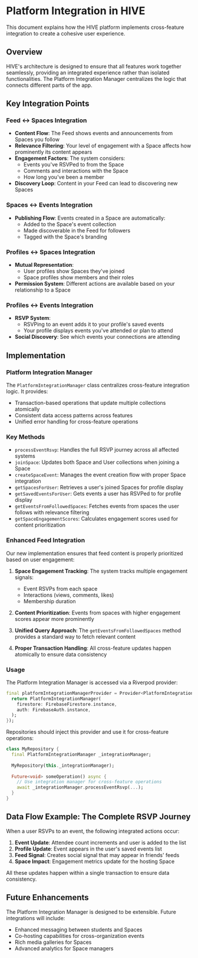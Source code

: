 # Platform Integration in HIVE

This document explains how the HIVE platform implements cross-feature integration to create a cohesive user experience.

## Overview

HIVE's architecture is designed to ensure that all features work together seamlessly, providing an integrated experience rather than isolated functionalities. The Platform Integration Manager centralizes the logic that connects different parts of the app.

## Key Integration Points

### Feed ↔ Spaces Integration

- **Content Flow**: The Feed shows events and announcements from Spaces you follow
- **Relevance Filtering**: Your level of engagement with a Space affects how prominently its content appears
- **Engagement Factors**: The system considers:
  - Events you've RSVPed to from the Space
  - Comments and interactions with the Space
  - How long you've been a member
- **Discovery Loop**: Content in your Feed can lead to discovering new Spaces

### Spaces ↔ Events Integration

- **Publishing Flow**: Events created in a Space are automatically:
  - Added to the Space's event collection
  - Made discoverable in the Feed for followers
  - Tagged with the Space's branding

### Profiles ↔ Spaces Integration

- **Mutual Representation**: 
  - User profiles show Spaces they've joined
  - Space profiles show members and their roles
- **Permission System**: Different actions are available based on your relationship to a Space

### Profiles ↔ Events Integration

- **RSVP System**: 
  - RSVPing to an event adds it to your profile's saved events
  - Your profile displays events you've attended or plan to attend
- **Social Discovery**: See which events your connections are attending

## Implementation

### Platform Integration Manager

The `PlatformIntegrationManager` class centralizes cross-feature integration logic. It provides:

- Transaction-based operations that update multiple collections atomically
- Consistent data access patterns across features
- Unified error handling for cross-feature operations

### Key Methods

- `processEventRsvp`: Handles the full RSVP journey across all affected systems
- `joinSpace`: Updates both Space and User collections when joining a Space
- `createSpaceEvent`: Manages the event creation flow with proper Space integration
- `getSpacesForUser`: Retrieves a user's joined Spaces for profile display
- `getSavedEventsForUser`: Gets events a user has RSVPed to for profile display
- `getEventsFromFollowedSpaces`: Fetches events from spaces the user follows with relevance filtering
- `getSpaceEngagementScores`: Calculates engagement scores used for content prioritization

### Enhanced Feed Integration

Our new implementation ensures that feed content is properly prioritized based on user engagement:

1. **Space Engagement Tracking**: The system tracks multiple engagement signals:
   - Event RSVPs from each space
   - Interactions (views, comments, likes)
   - Membership duration

2. **Content Prioritization**: Events from spaces with higher engagement scores appear more prominently

3. **Unified Query Approach**: The `getEventsFromFollowedSpaces` method provides a standard way to fetch relevant content

4. **Proper Transaction Handling**: All cross-feature updates happen atomically to ensure data consistency

### Usage

The Platform Integration Manager is accessed via a Riverpod provider:

```dart
final platformIntegrationManagerProvider = Provider<PlatformIntegrationManager>((ref) {
  return PlatformIntegrationManager(
    firestore: FirebaseFirestore.instance,
    auth: FirebaseAuth.instance,
  );
});
```

Repositories should inject this provider and use it for cross-feature operations:

```dart
class MyRepository {
  final PlatformIntegrationManager _integrationManager;
  
  MyRepository(this._integrationManager);
  
  Future<void> someOperation() async {
    // Use integration manager for cross-feature operations
    await _integrationManager.processEventRsvp(...);
  }
}
```

## Data Flow Example: The Complete RSVP Journey

When a user RSVPs to an event, the following integrated actions occur:

1. **Event Update**: Attendee count increments and user is added to the list
2. **Profile Update**: Event appears in the user's saved events list
3. **Feed Signal**: Creates social signal that may appear in friends' feeds
4. **Space Impact**: Engagement metrics update for the hosting Space

All these updates happen within a single transaction to ensure data consistency.

## Future Enhancements

The Platform Integration Manager is designed to be extensible. Future integrations will include:

- Enhanced messaging between students and Spaces
- Co-hosting capabilities for cross-organization events
- Rich media galleries for Spaces
- Advanced analytics for Space managers 